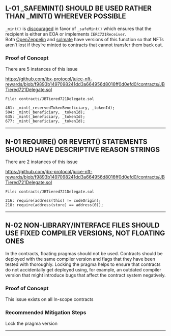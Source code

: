 ## L-01 _SAFEMINT() SHOULD BE USED RATHER THAN _MINT() WHEREVER POSSIBLE

`_mint()` is [discouraged](https://github.com/OpenZeppelin/openzeppelin-contracts/blob/d4d8d2ed9798cc3383912a23b5e8d5cb602f7d4b/contracts/token/ERC721/ERC721.sol#L271) in favor of `_safeMint()` which ensures that the recipient is either an EOA or implements `IERC721Receiver`. Both [OpenZeppelin](https://github.com/OpenZeppelin/openzeppelin-contracts/blob/d4d8d2ed9798cc3383912a23b5e8d5cb602f7d4b/contracts/token/ERC721/ERC721.sol#L238-L250) and [solmate](https://github.com/Rari-Capital/solmate/blob/4eaf6b68202e36f67cab379768ac6be304c8ebde/src/tokens/ERC721.sol#L180) have versions of this function so that NFTs aren’t lost if they’re minted to contracts that cannot transfer them back out.

### Proof of Concept

There are 5 instances of this issue

https://github.com/jbx-protocol/juice-nft-rewards/blob/f9893b1497098241dd3a664956d8016ff0d0efd0/contracts/JBTiered721Delegate.sol

```
File: contracts/JBTiered721Delegate.sol

461: _mint(_reservedTokenBeneficiary, _tokenId);
504: _mint(_beneficiary, _tokenId);
635: _mint(_beneficiary, _tokenId);
677: _mint(_beneficiary, _tokenId);
```
---------

## N-01 REQUIRE() OR REVERT() STATEMENTS SHOULD HAVE DESCRIPTIVE REASON STRINGS

There are 2 instances of this issue

https://github.com/jbx-protocol/juice-nft-rewards/blob/f9893b1497098241dd3a664956d8016ff0d0efd0/contracts/JBTiered721Delegate.sol

```
File: contracts/JBTiered721Delegate.sol

216: require(address(this) != codeOrigin);
218: require(address(store) == address(0));
```

--------------

## N-02 NON-LIBRARY/INTERFACE FILES SHOULD USE FIXED COMPILER VERSIONS, NOT FLOATING ONES

In the contracts, floating pragmas should not be used. Contracts should be deployed with the same compiler version and flags that they have been tested with thoroughly. Locking the pragma helps to ensure that contracts do not accidentally get deployed using, for example, an outdated compiler version that might introduce bugs that affect the contract system negatively.

### Proof of Concept

This issue exists on all In-scope contracts

### Recommended Mitigation Steps

Lock the pragma version

------------
